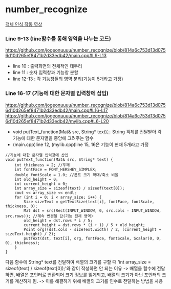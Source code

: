 # number_recognize
[객체 인식 작동 영상](https://youtu.be/-IGvKEwKx3o)

### Line 9-13 (line함수를 통해 영역을 나누는 코드)
https://github.com/jogeonuuuu/number_recognize/blob/814a6c753d13d0756d10d265ef8471b2d33edb42/main.cpp#L9-L13
- line 10 : 출력화면의 전체적인 테두리
- line 11 : 숫자 입력창과 기능창 분할
- line 12-13 : 각 기능창들의 영역 분리(기능이 5개라고 가정)

### Line 16-17 (기능에 대한 문자열 입력창에 삽입)
https://github.com/jogeonuuuu/number_recognize/blob/814a6c753d13d0756d10d265ef8471b2d33edb42/main.cpp#L16-L17
https://github.com/jogeonuuuu/number_recognize/blob/814a6c753d13d0756d10d265ef8471b2d33edb42/mylib.cpp#L6-L20
- void putText_function(Mat& src, String* text)는 String 객체를 전달받아 각 기능에 대한 문자열을 중앙에 그려주는 함수
- (main.cpp)line 12, (mylib.cpp)line 15, 16은 기능이 현재 5개라고 가정

```
//기능에 대한 문자열 입력창에 삽입
void putText_function(Mat& src, String* text) {
	int thickness = 2; //두께
	int fontFace = FONT_HERSHEY_SIMPLEX;
	double fontScale = 1.0; //폰트 크기 확대/축소 비율
	int old_height = 0;
	int current_height = 0;
	int array_size = sizeof(text) / sizeof(text[0]);
	cout << array_size << endl;
	for (int i = 0; i < array_size; i++) {
		Size sizeText = getTextSize(text[i], fontFace, fontScale, thickness, 0);
		Mat dst = src(Rect(INPUT_WINDOW, 0, src.cols - INPUT_WINDOW, src.rows)); //계속 변경될 값(기능 전체 영역)
		old_height = dst.rows * i / 5;
		current_height = dst.rows * (i + 1) / 5 + old_height;
		Point org((dst.cols - sizeText.width) / 2, (current_height + sizeText.height) / 2);
		putText(dst, text[i], org, fontFace, fontScale, Scalar(0, 0, 0), thickness);
	}
}
```
다음 함수에 String* text를 전달하여 배열의 크기를 구할 때 'int array_size = sizeof(text) / sizeof(text[0]);'와 같이 작성하면 안 되는 이유
-> 배열을 함수에 전달하면, 배열은 포인터로 변환되어 크기 정보를 잃게되고, 배열의 크기가 아닌 포인터의 크기를 계산하게 됨.
-> 이를 해결하기 위해 배열의 크기를 인수로 전달하는 방법을 사용
